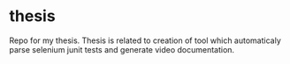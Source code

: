# thesis
Repo for my thesis. Thesis is related to creation of tool which automaticaly parse selenium junit tests and generate video documentation.
